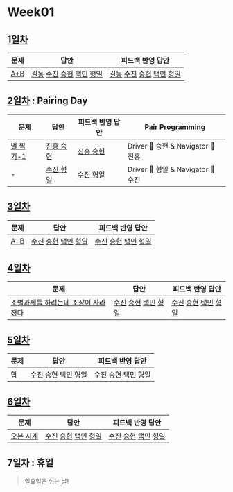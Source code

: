 # Week01

## [1일차](Day1)

| 문제                                        | 답안                                                                                                                                        | 피드백 반영 답안                                                                                                                                           |
| ------------------------------------------- | ------------------------------------------------------------------------------------------------------------------------------------------- | ---------------------------------------------------------------------------------------------------------------------------------------------------------- |
| [A+B](https://www.acmicpc.net/problem/1000) | [길동](Day01/bj1000_hgd.js) [수진](Day01/bj1000_ksj.js) [승현](Day01/bj1000_lsh.js) [택민](Day01/bj1000_jtm.js) [형일](Day01/bj1000_jhi.js) | [길동](Day01/bj1000_hgd_fb.js) [수진](Day01/bj1000_ksj_fb.js) [승현](Day01/bj1000_lsh_fb.js) [택민](Day01/bj1000_jtm_fb.js) [형일](Day01/bj1000_jhi_fb.js) |

## [2일차](Day2) : Pairing Day

| 문제                                              | 답안                                 | 피드백 반영 답안                        | Pair Programming                   |
| ------------------------------------------------- | ------------------------------------ | --------------------------------------- | ---------------------------------- |
| [별 찍기-1](https://www.acmicpc.net/problem/2438) | [진홍 승현](Day02/bj2438_kjh_lsh.js) | [진홍 승현](Day02/bj2438_kjh_lsh_fb.js) | Driver 🚗 승현 & Navigator 🧭 진홍 |
| -                                                 | [수진 형일](Day02/bj2438_jhi_ksj.js) | [수진 형일](Day02/bj2438_jhi_ksj_fb.js) | Driver 🚗 형일 & Navigator 🧭 수진 |

## [3일차](Day3)

| 문제                                        | 답안                                                                                                            | 피드백 반영 답안                                                                                                            |
| ------------------------------------------- | --------------------------------------------------------------------------------------------------------------- | --------------------------------------------------------------------------------------------------------------------------- |
| [A-B](https://www.acmicpc.net/problem/1001) | [수진](Day03/bj1001_ksj.js) [승현](Day03/bj1001_lsh.js) [택민](Day03/bj1001_jtm.js) [형일](Day03/bj1001_jhi.js) | [수진](Day03/bj1001_ksj_fb.js) [승현](Day03/bj1001_lsh_fb.js) [택민](Day03/bj1001_jtm_fb.js) [형일](Day03/bj1001_jhi_fb.js) |

## [4일차](Day4)

| 문제                                                                         | 답안                                                                                                                | 피드백 반영 답안                                                                                                                |
| ---------------------------------------------------------------------------- | ------------------------------------------------------------------------------------------------------------------- | ------------------------------------------------------------------------------------------------------------------------------- |
| [조별과제를 하려는데 조장이 사라졌다](https://www.acmicpc.net/problem/15727) | [수진](Day04/bj15727_ksj.js) [승현](Day04/bj15727_lsh.js) [택민](Day04/bj15727_jtm.js) [형일](Day04/bj15727_jhi.js) | [수진](Day04/bj15727_ksj_fb.js) [승현](Day04/bj15727_lsh_fb.js) [택민](Day04/bj15727_jtm_fb.js) [형일](Day04/bj15727_jhi_fb.js) |

## [5일차](Day5)

| 문제                                       | 답안                                                                                                            | 피드백 반영 답안                                                                                                            |
| ------------------------------------------ | --------------------------------------------------------------------------------------------------------------- | --------------------------------------------------------------------------------------------------------------------------- |
| [합](https://www.acmicpc.net/problem/8393) | [수진](Day05/bj8393_ksj.js) [승현](Day05/bj8393_lsh.js) [택민](Day05/bj8393_jtm.js) [형일](Day05/bj8393_jhi.js) | [수진](Day05/bj8393_ksj_fb.js) [승현](Day05/bj8393_lsh_fb.js) [택민](Day05/bj8393_jtm_fb.js) [형일](Day05/bj8393_jhi_fb.js) |

## [6일차](Day6)

| 문제                                              | 답안                                                                                                            | 피드백 반영 답안                                                                                                            |
| ------------------------------------------------- | --------------------------------------------------------------------------------------------------------------- | --------------------------------------------------------------------------------------------------------------------------- |
| [오븐 시계](https://www.acmicpc.net/problem/2525) | [수진](Day06/bj2525_ksj.js) [승현](Day06/bj2525_lsh.js) [택민](Day06/bj2525_jtm.js) [형일](Day06/bj2525_jhi.js) | [수진](Day06/bj2525_ksj_fb.js) [승현](Day06/bj2525_lsh_fb.js) [택민](Day06/bj2525_jtm_fb.js) [형일](Day06/bj2525_jhi_fb.js) |

## 7일차 : 휴일

> 일요일은 쉬는 날!
